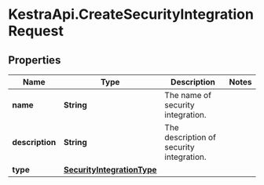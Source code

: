 # KestraApi.CreateSecurityIntegrationRequest

## Properties

Name | Type | Description | Notes
------------ | ------------- | ------------- | -------------
**name** | **String** | The name of security integration. | 
**description** | **String** | The description of security integration. | 
**type** | [**SecurityIntegrationType**](SecurityIntegrationType.md) |  | 


